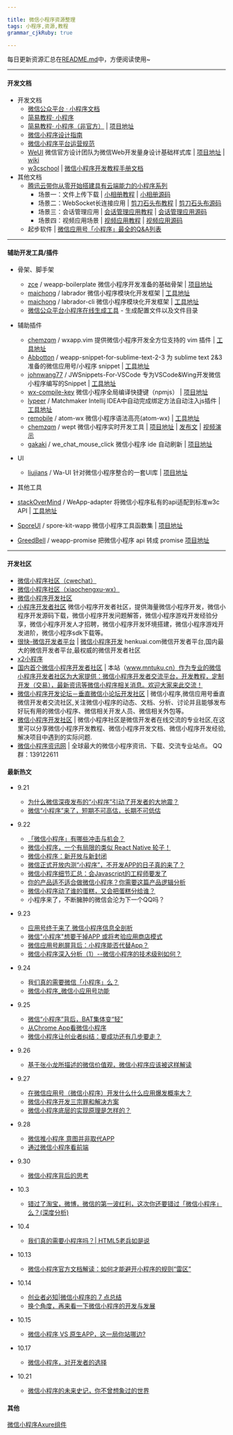 ```yaml
---

title: 微信小程序资源整理
tags: 小程序,资源,教程
grammar_cjkRuby: true

---
```


每日更新资源汇总在[README.md][1]中，方便阅读使用~

---------
#### **开发文档**
- 开发文档
  - [微信公众平台 · 小程序文档][2] 
  - [简易教程· 小程序][3]
  - [简易教程· 小程序（非官方）][4] | [项目地址][5]
  - [微信小程序设计指南][6]
  - [微信小程序平台运营规范][7]
  - [WeUI][8] 微信官方设计团队为微信Web开发量身设计基础样式库 | [项目地址][9] | [wiki][10]
  - [w3cschool][11] | [微信小程序开发教程手册文档][12]
- 其他文档
  - [腾讯云带你从零开始搭建具有云端能力的小程序系列][13] 
    - 场景一：文件上传下载 | [小相册教程][14]  | [小相册源码][15]
    - 场景二：WebSocket长连接应用 | [剪刀石头布教程][16] | [剪刀石头布源码][17]
    - 场景三：会话管理应用 | [会话管理应用教程][18] | [会话管理应用源码][19]
    - 场景四：视频应用场景 | [视频应用教程][20] | [视频应用源码][21]
   - 起步软件 | [微信应用号「小程序」最全的Q&A列表][22]


----------

#### **辅助开发工具/插件**  
- 骨架、脚手架
  - [zce][40] / weapp-boilerplate 微信小程序开发准备的基础骨架 | [项目地址][41]
  - [maichong][42] / labrador 微信小程序模块化开发框架 |  [工具地址][43]
  - [maichong][44]  / labrador-cli 微信小程序模块化开发框架 | [工具地址][45]
  - [微信公众平台小程序在线生成工具][46] - 生成配置文件以及文件目录
 
- 辅助插件
  - [chemzqm][47] / wxapp.vim 提供微信小程序开发全方位支持的 vim 插件 | [工具地址][48]
  - [Abbotton][49] / weapp-snippet-for-sublime-text-2-3 为 sublime text 2&3 准备的微信应用号/小程序 snippet | [工具地址][50]
  - [johnwang77][51] / JWSnippets-For-VSCode 专为VSCode&Wing开发微信小程序编写的Snippet | [工具地址][52]
  - [wx-compile-key][53] 微信小程序全局编译快捷键（npmjs） | [项目地址][54]
  - [lypeer][55] / Matchmaker Intellij IDEA中自动完成绑定方法自动注入js插件 | [工具地址][56]
  - [remobile][57] / atom-wx 微信小程序语法高亮(atom-wx) | [工具地址][58]
  - [chemzqm][59] / wept 微信小程序实时开发工具 | [项目地址][60] | [发布文][61] | [视频演示][62]
  - [gakaki][63] / we_chat_mouse_click 微信小程序 ide 自动刷新 | [项目地址][64]

 - UI
   - [liujians][65] / Wa-UI 针对微信小程序整合的一套UI库 | [项目地址][66]

 - 其他工具
  - [stackOverMind][67] / WeApp-adapter 将微信小程序私有的api适配到标准w3c API | [工具地址][68]
  - [SporeUI][69] / spore-kit-wapp 微信小程序工具函数集 | [项目地址][70]
  - [GreedBell][71] / weapp-promise 把微信小程序 api 转成 promise [项目地址][72]

----------


#### **开发社区**
- [微信小程序社区（cwechat）][75]
- [微信小程序社区（xiaochengxu-wx）][76]
- [微信小程序开发社区][77]
- [小程序开发者社区][78]
微信小程序开发者社区，提供海量微信小程序开发，微信小程序开发源码下载，微信小程序开发问题解答，微信小程序游戏开发经验分享，微信小程序开发人才招聘，微信小程序开发环境搭建，微信小程序游戏开发进阶，微信小程序sdk下载等。
- [很快-微信开发者平台][79] | [微信小程序开发][80]
henkuai.com微信开发者平台,国内最大的微信开发者平台,最权威的微信开发者社区
- [x2小程序][81]
- [国内首个微信小程序开发者社区][82] | 本站（www.mntuku.cn）作为专业的微信小程序开发者社区为大家提供：微信小程序开发者交流平台，开发教程，定制开发（交易），最新资讯等微信小程序相关消息。欢迎大家来此交流！
 - [微信小程序开发论坛－垂直微信小论坛开发社区][83] | 微信小程序,微信应用号垂直微信开发者交流社区,关注微信小程序的动态、文档、分析、讨论并且能够发布好玩有用的微信小程序、微信相关开发人员、微信相关外包等。
 - [微信小程序开发社区][84] | 微信小程序社区是微信开发者在线交流的专业社区,在这里可以分享微信小程序开发教程、微信小程序开发文档、微信小程序开发经验,解决项目中遇到的实际问题.
 - [微信小程序资讯网][85] | 全球最大的微信小程序资讯、下载、交流专业站点。 QQ群：139122611



#### **最新热文**
- 9.21
  - [为什么微信深夜发布的“小程序”引动了开发者的大地震？][86]
  - [微信“小程序”来了，短期不可高估，长期不可低估][87]
- 9.22
  - [「微信小程序」有哪些冲击与机会？][88] 
  - [微信小程序，一个有局限的类似 React Native 轮子！][89]
  - [微信小程序：新开放与新封闭][90]
  - [微信正式开放内测“小程序”，不开发APP的日子真的来了？][91]
  - [微信小程序细节汇总：会Javascript的工程师要发了][92]
  - [你的产品适不适合做微信小程序？你需要这篇产品逻辑分析][93]
  - [微信小程序动了谁的蛋糕，又会把蛋糕分给谁？][94]
  - 小程序来了，不断臃肿的微信会沦为下一个QQ吗？
  
- 9.23
  - [应用号终于来了 微信小程序信息全剖析][95]
  - [微信"小程序"想要干掉APP 或将考验应用商店模式][96]
  - [微信应用号刷屏背后：小程序能否代替App？][97]
  - [微信小程序深入分析（1）--微信小程序的技术级别如何？][98]
- 9.24
  - 我[们真的需要微信「小程序」么？][99]
  - [微信小程序_微信小应用号功能][100]
- 9.25
  - [微信“小程序”背后，BAT集体变“轻”][101]
  - [从Chrome App看微信小程序][102]
  - [微信小程序让创业者纠结：要成功还有几步要走？][103]
- 9.26
  - [基于张小龙所描述的微信价值观，微信小程序应该被这样解读][104]
- 9.27
  - [在微信应用号（微信小程序）开发什么什么应用爆发概率大？][105]
  - [微信小程序开发三宗罪和解决方案][106]
  - [微信小程序底层的实现原理是怎样的？][107]
- 9.28
  - [微信推小程序 意图并非取代APP][108]
  - [通过微信小程序看前端][109]
- 9.30
  - [微信小程序背后的思考][110]
- 10.3
  - [错过了淘宝，微博，微信的第一波红利，这次你还要错过「微信小程序」么？(深度分析)][111]
- 10.4
  - [我们真的需要小程序吗？| HTML5老兵如是说][112]
- 10.13
   - [微信小程序官方文档解读：如何才能避开小程序的规则“雷区”][113]
- 10.14
  - [创业者必知|微信小程序的 7 点总结][114]
  - [换个角度，再来看一下微信小程序的开发与发展][115]
- 10.15
  - [微信小程序 VS 原生APP，这一局你站哪边?][116]
- 10.17
  - [微信小程序，对开发者的选择][117]
- 10.21
  - [微信小程序的未来史记，你不曾想象过的世界][118]




#### **其他**
[微信小程序Axure组件][119]


  [1]: README.md
  [2]: https://mp.weixin.qq.com/wiki?t=resource/res_main&id=mp1474632113_xQVCl&token=&lang=zh_CN
  [3]: https://mp.weixin.qq.com/debug/wxadoc/dev/index.html
  [4]: http://wxopen.notedown.cn/
  [5]: https://github.com/Notedown-cn/wxopen
  [6]: https://mp.weixin.qq.com/debug/wxadoc/design/index.html
  [7]: http://wxopen.notedown.cn/product/
  [8]: https://weui.io/
  [9]: https://github.com/weui/weui
  [10]: https://github.com/weui/weui/wiki
  [11]: http://www.w3cschool.cn
  [12]: http://www.w3cschool.cn/weixinapp/9wou1q8j.html
  [13]: https://www.qcloud.com/act/event/yingyonghao.html
  [14]: https://www.qcloud.com/doc/product/448/6404
  [15]: https://github.com/CFETeam/weapp-demo-album
  [16]: https://www.qcloud.com/doc/product/448/6405
  [17]: https://github.com/CFETeam/weapp-demo-websocket
  [18]: https://www.qcloud.com/doc/product/448/6424
  [19]: https://github.com/CFETeam/weapp-demo-session
  [20]: https://www.qcloud.com/doc/product/448/6425
  [21]: https://github.com/CFETeam/weapp-demo-video
  [22]: http://mp.weixin.qq.com/s?__biz=MzA3NTUzNzMyMA==&mid=2668969899&idx=1&sn=2ec739e4f9e1612e98685e3eb60c3922&scene=1&srcid=0923DCrcNIP78Aehx4PgE95G#rd
  [23]: http://www.diycode.cc/bokajun/topics
  [24]: https://i5ting.github.io/stuq-wxapp
  [25]: http://www.xiaomuedu.com/article/326
  [26]: http://www.xiaomuedu.com/article/328
  [27]: WeApp_Tutorial.md
  [28]: https://github.com/gavinkwoe
  [29]: https://github.com/gavinkwoe/weapp-ide-crack
  [30]: https://github.com/xwartz
  [31]: https://github.com/xwartz/wechat-app-demo
  [32]: https://github.com/phodal
  [33]: https://github.com/phodal/weapp-quick
  [34]: https://github.com/gztchan
  [35]: https://github.com/gztchan/wechat-mini-app
  [36]: https://github.com/windy
  [37]: https://github.com/windy/weapp-cli
  [38]: https://github.com/CFETeam/weapp-client-sdk
  [39]: WeApp_OpenCode.md
  [40]: https://github.com/zce
  [41]: https://github.com/zce/weapp-boilerplate
  [42]: https://github.com/maichong
  [43]: https://github.com/maichong/labrador
  [44]: https://github.com/maichong
  [45]: https://github.com/maichong/labrador-cli
  [46]: https://weapptool.com/
  [47]: https://github.com/chemzqm
  [48]: https://github.com/chemzqm/wxapp.vim
  [49]: https://github.com/Abbotton
  [50]: https://github.com/Abbotton/weapp-snippet-for-sublime-text-2-3
  [51]: https://github.com/johnwang77
  [52]: https://github.com/johnwang77/JWSnippets-For-VSCode
  [53]: https://www.npmjs.com/package/wx-compile-key
  [54]: https://github.com/jf3096/wx-compile-key
  [55]: https://github.com/lypeer
  [56]: https://github.com/lypeer/Matchmaker
  [57]: https://github.com/remobile
  [58]: https://github.com/remobile/atom-wx
  [59]: https://github.com/chemzqm
  [60]: https://github.com/chemzqm/wept
  [61]: http://www.diycode.cc/topics/353
  [62]: http://v.youku.com/v_show/id_XMTc1OTI0NTc0OA==.html
  [63]: https://github.com/gakaki
  [64]: https://github.com/gakaki/we_chat_mouse_click
  [65]: https://github.com/liujians
  [66]: https://github.com/liujians/Wa-UI
  [67]: https://github.com/stackOverMind
  [68]: https://github.com/stackOverMind/WeApp-adapter
  [69]: https://github.com/SporeUI
  [70]: https://github.com/SporeUI/spore-kit-wapp
  [71]: https://github.com/GreedBell
  [72]: https://github.com/GreedBell/weapp-promise
  [73]: https://www.v2ex.com/p/7v9TEc53
  [74]: WeApp_SiteAPI.md
  [75]: http://www.cwechat.org/
  [76]: http://www.xiaochengxu-wx.com/
  [77]: http://xiao-app.com/
  [78]: http://wxcss.net/
  [79]: http://www.henkuai.com/
  [80]: http://www.henkuai.com/forum.php?mod=forumdisplay&fid=56
  [81]: http://bbs.xiaochengxu.market/
  [82]: http://www.mntuku.cn/
  [83]: http://weappdev.com/
  [84]: http://www.youngapp.org/
  [85]: http://xiaochengxu.info/
  [86]: http://www.pingwest.com/hello-world-wechat-h5-apps/
  [87]: http://www.leikeji.com/article/7788
  [88]: http://stormzhang.com/2016/09/22/wechat-application/
  [89]: http://www.jianshu.com/p/060c6f3dd4e8
  [90]: http://mt.sohu.com/20160922/n468979228.shtml
  [91]: http://36kr.com/p/5053349.html
  [92]: http://mobile.163.com/16/0922/09/C1IDK7CJ00118021.html
  [93]: https://www.huxiu.com/article/164700/
  [94]: http://www.leiphone.com/news/201609/XLfgtoi8zgBj0QEu.html
  [95]: http://news.pcgames.com.cn/637/6375793.html
  [96]: http://media.people.com.cn/n1/2016/0923/c40606-28734755.html
  [97]: http://www.techweb.com.cn/column/2016-09-23/2399419.shtml
  [98]: http://www.jianshu.com/p/79563b67bc3d
  [99]: http://tech2ipo.com/10032614
  [100]: http://www.liuyon.cn/112541.html
  [101]: http://dy.163.com/v2/article/detail/C1KCQASH05169CEU.html
  [102]: http://www.jianshu.com/p/6308d57b7c91
  [103]: http://www.techweb.com.cn/column/2016-09-25/2399917_2.shtml
  [104]: http://www.yixieshi.com/53820.html
  [105]: https://www.zhihu.com/question/50878674
  [106]: https://segmentfault.com/a/1190000007017985?utm_source=tuicool&utm_medium=referral
  [107]: https://www.zhihu.com/question/50920642/answer/123508964
  [108]: http://xinhuanet.com/tech/2016-09/28/c_1119636294.htm
  [109]: https://yq.aliyun.com/articles/61040
  [110]: http://www.jianshu.com/p/bd556bcbc124
  [111]: http://www.jianshu.com/p/a02a70a42d2c
  [112]: http://mp.weixin.qq.com/s?__biz=MzA5Njc3Njk5NA==&mid=2650528957&idx=1&sn=cb5c9d7d10ca9663c26571dfa66c7438&chksm=88a59af0bfd213e6104f7144ba3521e9e875965a1e587d32f61526c1702208688aea4d7b49bb&utm_source=tuicool&utm_medium=referral
  [113]: http://www.ifanr.com/730750
  [114]: https://www.proginn.com/community/topics/397
  [115]: http://www.tmtpost.com/2502498.html
  [116]: https://my.oschina.net/itziyuan/blog/758840
  [117]: http://www.jianshu.com/p/f308ba71f9bc
  [118]: http://www.ifanr.com/735003
  [119]: http://www.pmdaniu.com/rplib/detail/852